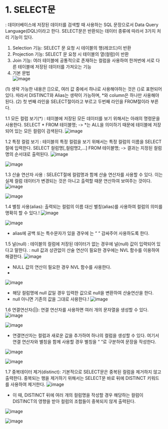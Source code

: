 # 1. SELECT문
: 데이터베이스에 저장된 데이터를 검색할 때 사용하는 SQL 문장으로서 Data Query Language(DQL)이라고 한다. SELECT문은 반환되는 데이터 종류에 따라서 3가지 처리 기능이 있다.
1) Selection 기능: SELECT 문 요청 시 테이블의 행(레코드)이 반환
2) Projection 기능: SELECT 문 요청 시 테이블의 열(컬럼)이 반환
3) Join 기능: 여러 테이블에 공통적으로 존재하는 컬럼을 사용하여 한꺼번에 서로 다른 테이블에 저장된 데이터를 가져오는 기능
4) 기본 문법  
 ![image](https://user-images.githubusercontent.com/88278485/164979552-acdc7f4e-2fd7-4aa8-aee8-145368378f5f.png)


  (1) 생략 가능한 내용은 []으로, 여러 값 중에서 하나로 사용해야하는 것은 {}로 표현되어 있다.
 따라서 DISTINCT와 Alias는 생략이 가능하며, *와 column은 하나만 사용해야 된다.
  (2) 첫 번째 라인을 SELECT절이라고 부르고 두번째 라인을 FROM절이라 부른다. 

1.1 모든 컬럼 보기(*)
 : 테이블에 저장된 모든 데이터를 보기 위해서는 아래의 명령문을 사용한다.
 SELECT *
 FROM 테이블명;
 -> *는 ALL을 의미하기 때문에 테이블에 저장되어 있는 모든 컬럼이 검색된다.
![image](https://user-images.githubusercontent.com/88278485/164979591-9ab7cce8-81ee-46fb-a65b-512155ac2037.png)


1.2 특정 컬럼 보기
: 테이블의 특정 컬럼을 보기 위해서는 특정 컬럼의 이름을 SELECT절에 입력한다.
SELECT 컬럼명[,컬럼명2,…]
FROM 테이블명;
-> 결과는 지정된 컬럼명의 순서대로 출력된다.
![image](https://user-images.githubusercontent.com/88278485/164979622-32df5ed6-3df9-4ae2-a3fb-1a654bfe0123.png)

![image](https://user-images.githubusercontent.com/88278485/164979624-31871c81-65e8-40bb-a1ca-f05af977828f.png)


1.3 산술 연산자 사용
: SELECT절에 컬럼명과 함께 산술 연산자를 사용할 수 있다. 이는 실제 컬럼 데이터가 변경되는
것은 아니고 출력할 때문 연산하여 보여주는 것이다.
![image](https://user-images.githubusercontent.com/88278485/164979631-1d65637d-ced1-41c8-9f3c-440c7b829124.png)

![image](https://user-images.githubusercontent.com/88278485/164979633-47c7867e-8efe-4311-9966-1dea7f0b2de4.png)


1.4 별칭 사용(alias): 출력되는 컬럼의 이름 대신 별칭(alias)를 사용하여 컬럼의 의미를 명확히 할 수 있다.!
![image](https://user-images.githubusercontent.com/88278485/166112641-0b030e7f-4226-4c87-b11a-c4f09e9463eb.png)

![image](https://user-images.githubusercontent.com/88278485/166112646-5cd8d6a7-d214-475c-ad63-6915196c0b2e.png)
- alias에 공백 또는 특수문자가 있을 경우에 는 “ “ 감싸주어 사용하도록 한다.


1.5 널(null)
: 테이블의 컬럼에 저장된 데이터가 없는 경우에 널(null) 값이 입력되어 있다고 말한다.
: null 값과 상관없이 산술 연산이 필요한 경우에는 NVL 함수를 이용하여 해결한다.
![image](https://user-images.githubusercontent.com/88278485/166112668-6b0f71aa-0eaf-4b83-ae87-8e21143d1881.png)
- NULL 값의 연산이 필요한 경우 NVL 함수를 사용한다.
- 
![image](https://user-images.githubusercontent.com/88278485/166112687-80589465-d2ad-4c7e-a400-79067e2abe5a.png)
- 해당 컬럼명에 null 값일 경우 입력한 값으로 null을 변환하여 산술연산을 한다.
- null 아니면 기존의 값을 그대로 사용한다.!
![image](https://user-images.githubusercontent.com/88278485/166112700-b91de6f5-9b58-4a4f-ad06-da9c5f7ea6d0.png)


1.6 연결연산자(||): 연결 연산자를 사용하면 여러 개의 문자열을 생성할 수 있다.
![image](https://user-images.githubusercontent.com/88278485/166112722-20967aa3-32a1-492c-a22a-8150b6070ff9.png)

![image](https://user-images.githubusercontent.com/88278485/166112728-88442160-6cd9-452d-aa0a-430fca145893.png)
- 연결연산자는 컬럼과 새로운 값을 추가하여 하나의 컬럼을 생성할 수 있다. 여기서 연결 연산자와 별칭을 함께 사용할 경우 별칭을 “ “로 구분하여 문장을 작성한다. 

![image](https://user-images.githubusercontent.com/88278485/166112745-72e85114-8894-4ca5-8a68-8041c41f32f5.png)

![image](https://user-images.githubusercontent.com/88278485/166112750-f7f84a57-bc73-4de0-9b62-4870e2cfc818.png)


1.7 중복데이터 제거(distinct): 기본적으로 SELECT문은 중복된 컬럼을 제거하지 않고 출력한다.
중복되는 행을 제거하기 위해서는 SELECT문 바로 뒤에 DISTINCT 키워드를 사용하여 제거한다.
![image](https://user-images.githubusercontent.com/88278485/166112774-09978cbf-5179-4501-95f9-c84750b7ffdb.png)
- 이 때, DISTINCT 뒤에 여러 개의 컬럼명을 작성할 경우 해당하는 컬럼이 DISTINCT의 영향을 받아 컬럼의 조합들이 중복되지 않게 출력된다.

![image](https://user-images.githubusercontent.com/88278485/166112794-024f72a2-3dbb-4ece-b869-6093b6a60b4b.png)

![image](https://user-images.githubusercontent.com/88278485/166112798-69e2d48d-e4e5-45a4-a27b-8e72ee23fa91.png)

















